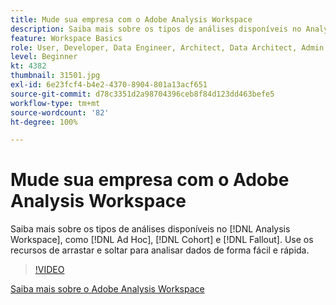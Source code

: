 ```yaml
---
title: Mude sua empresa com o Adobe Analysis Workspace
description: Saiba mais sobre os tipos de análises disponíveis no Analysis Workspace, como Ad hoc, Coorte e Fallout. Use os recursos de arrastar e soltar para analisar dados de forma fácil e rápida.
feature: Workspace Basics
role: User, Developer, Data Engineer, Architect, Data Architect, Admin, Leader
level: Beginner
kt: 4382
thumbnail: 31501.jpg
exl-id: 6e23fcf4-b4e2-4370-8904-801a13acf651
source-git-commit: d78c3351d2a98704396ceb8f84d123dd463befe5
workflow-type: tm+mt
source-wordcount: '82'
ht-degree: 100%

---
```


# Mude sua empresa com o Adobe Analysis Workspace

Saiba mais sobre os tipos de análises disponíveis no [!DNL Analysis Workspace], como [!DNL Ad Hoc], [!DNL Cohort] e [!DNL Fallout]. Use os recursos de arrastar e soltar para analisar dados de forma fácil e rápida.

>[!VIDEO](https://video.tv.adobe.com/v/31501/?quality=12)

[Saiba mais sobre o Adobe Analysis Workspace](https://business.adobe.com/products/analytics/ad-hoc-analysis.html?sdid=T32PLYTV&amp;mv=search)
